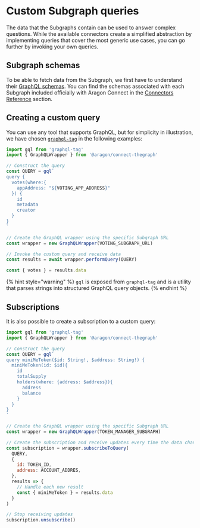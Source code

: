 # Custom Subgraph queries

The data that the Subgraphs contain can be used to answer complex questions. While the available connectors create a simplified abstraction by implementing queries that cover the most generic use cases, you can go further by invoking your own queries.

## Subgraph schemas

To be able to fetch data from the Subgraph, we first have to understand their [GraphQL schemas](https://graphql.org/learn/schema/). You can find the schemas associated with each Subgraph included officially with Aragon Connect in the [Connectors Reference](../connectors-reference/organizations.md) section.

## Creating a custom query

You can use any tool that supports GraphQL, but for simplicity in illustration, we have chosen [`graphql-tag`](https://github.com/apollographql/graphql-tag) in the following examples:

```javascript
import gql from 'graphql-tag'
import { GraphQLWrapper } from '@aragon/connect-thegraph'

// Construct the query
const QUERY = gql`
query {
  votes(where:{
    appAddress: "${VOTING_APP_ADDRESS}"
  }) {
    id
    metadata
    creator
  }
}
`

// Create the GraphQL wrapper using the specific Subgraph URL
const wrapper = new GraphQLWrapper(VOTING_SUBGRAPH_URL)

// Invoke the custom query and receive data
const results = await wrapper.performQuery(QUERY)

const { votes } = results.data
```

{% hint style="warning" %}
`gql` is exposed from `graphql-tag` and is a utility that parses strings into structured GraphQL query objects.
{% endhint %}

## Subscriptions

It is also possible to create a subscription to a custom query:

```javascript
import gql from 'graphql-tag'
import { GraphQLWrapper } from '@aragon/connect-thegraph'

// Construct the query
const QUERY = gql`
query miniMeToken($id: String!, $address: String!) {
  miniMeToken(id: $id){
    id
    totalSupply
    holders(where: {address: $address}){
      address
      balance
    }
  }
}
`

// Create the GraphQL wrapper using the specific Subgraph URL
const wrapper = new GraphQLWrapper(TOKEN_MANAGER_SUBGRAPH)

// Create the subscription and receive updates every time the data changes
const subscription = wrapper.subscribeToQuery(
  QUERY,
  {
    id: TOKEN_ID,
    address: ACCOUNT_ADDRES,
  },
  results => {
    // Handle each new result
    const { miniMeToken } = results.data
  }
)

// Stop receiving updates
subscription.unsubscribe()
```
